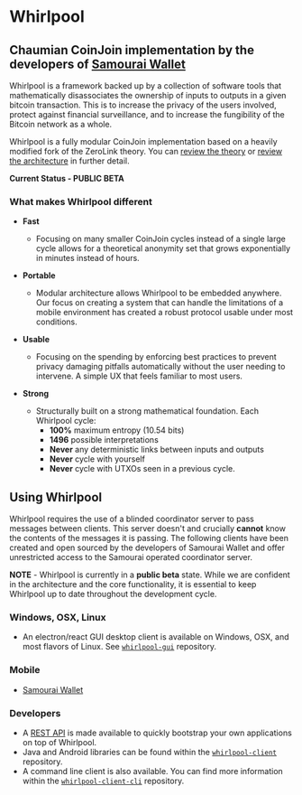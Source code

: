 # Whirlpool

## Chaumian CoinJoin implementation by the developers of [Samourai Wallet](https://samouraiwallet.com)

Whirlpool is a framework backed up by a collection of software tools that mathematically disassociates the ownership of inputs to outputs in a given bitcoin transaction. This is to increase the privacy of the users involved, protect against financial surveillance, and to increase the fungibility of the Bitcoin network as a whole.

Whirlpool is a fully modular CoinJoin implementation based on a heavily modified fork of the ZeroLink theory. You can [review the theory](THEORY.md) or [review the architecture](ARCHITECTURE.md) in further detail.

**Current Status - PUBLIC BETA**

### What makes Whirlpool different

- **Fast**
  - Focusing on many smaller CoinJoin cycles instead of a single large cycle allows for a theoretical anonymity set that grows exponentially in minutes instead of hours.
  
- **Portable**
  - Modular architecture allows Whirlpool to be embedded anywhere. Our focus on creating a system that can handle the limitations of a mobile environment has created a robust protocol usable under most conditions.
  
- **Usable**
  - Focusing on the spending by enforcing best practices to prevent privacy damaging pitfalls automatically without the user needing to intervene. A simple UX that feels familiar to most users.
  
- **Strong**
  - Structurally built on a strong mathematical foundation. Each Whirlpool cycle:
    - **100%** maximum entropy (10.54 bits)
    - **1496** possible interpretations
    - **Never** any deterministic links between inputs and outputs
    - **Never** cycle with yourself
    - **Never** cycle with UTXOs seen in a previous cycle.


## Using Whirlpool
Whirlpool requires the use of a blinded coordinator server to pass messages between clients. This server doesn't and crucially **cannot** know the contents of the messages it is passing. The following clients have been created and open sourced by the developers of Samourai Wallet and offer unrestricted access to the Samourai operated coordinator server.

**NOTE** - Whirlpool is currently in a **public beta** state. While we are confident in the architecture and the core functionality, it is essential to keep Whirlpool up to date throughout the development cycle.

### Windows, OSX, Linux

- An electron/react GUI desktop client is available on Windows, OSX, and most flavors of Linux. See [`whirlpool-gui`](https://github.com/noosphere888/whirlpool-gui) repository.

### Mobile

- [Samourai Wallet](https://samouraiwallet.com)

### Developers

- A [REST API](https://github.com/noosphere888/whirlpool-client-cli/blob/develop/README-API.md) is made available to quickly bootstrap your own applications on top of Whirlpool.
- Java and Android libraries can be found within the [`whirlpool-client`](https://github.com/noosphere888/whirlpool-client) repository.
- A command line client is also available. You can find more information within the [`whirlpool-client-cli`](https://github.com/noosphere888/whirlpool/whirlpool-client-cli) repository.


